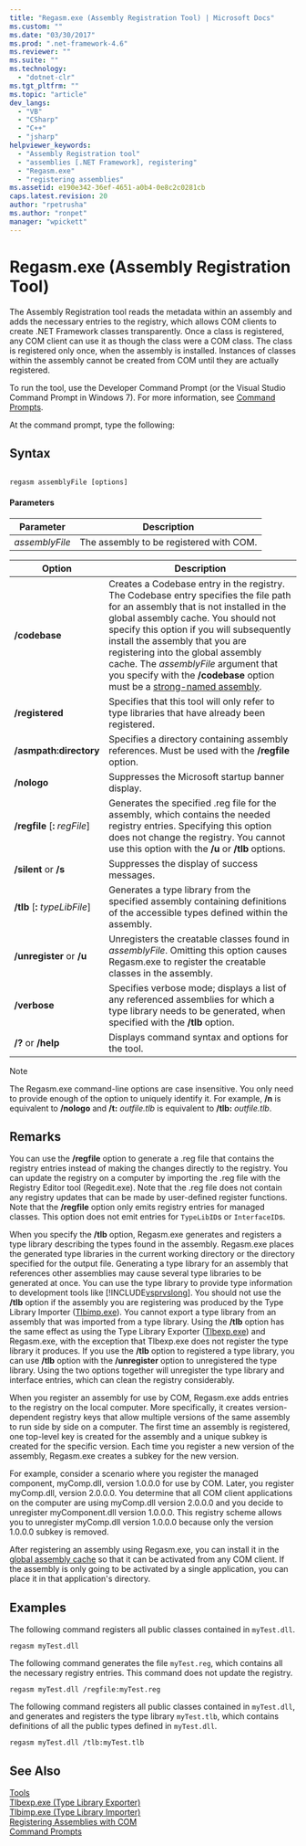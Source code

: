 ```yaml
---
title: "Regasm.exe (Assembly Registration Tool) | Microsoft Docs"
ms.custom: ""
ms.date: "03/30/2017"
ms.prod: ".net-framework-4.6"
ms.reviewer: ""
ms.suite: ""
ms.technology: 
  - "dotnet-clr"
ms.tgt_pltfrm: ""
ms.topic: "article"
dev_langs: 
  - "VB"
  - "CSharp"
  - "C++"
  - "jsharp"
helpviewer_keywords: 
  - "Assembly Registration tool"
  - "assemblies [.NET Framework], registering"
  - "Regasm.exe"
  - "registering assemblies"
ms.assetid: e190e342-36ef-4651-a0b4-0e8c2c0281cb
caps.latest.revision: 20
author: "rpetrusha"
ms.author: "ronpet"
manager: "wpickett"
---
```

# Regasm.exe (Assembly Registration Tool)
The Assembly Registration tool reads the metadata within an assembly and adds the necessary entries to the registry, which allows COM clients to create .NET Framework classes transparently. Once a class is registered, any COM client can use it as though the class were a COM class. The class is registered only once, when the assembly is installed. Instances of classes within the assembly cannot be created from COM until they are actually registered.  
  
 To run the tool, use the Developer Command Prompt (or the Visual Studio Command Prompt in Windows 7). For more information, see [Command Prompts](../../../docs/framework/tools/developer-command-prompt-for-vs.md).  
  
 At the command prompt, type the following:  
  
## Syntax  
  
```  
  
regasm assemblyFile [options]  
```  
  
#### Parameters  
  
|Parameter|Description|  
|---------------|-----------------|  
|*assemblyFile*|The assembly to be registered with COM.|  
  
|Option|Description|  
|------------|-----------------|  
|**/codebase**|Creates a Codebase entry in the registry. The Codebase entry specifies the file path for an assembly that is not installed in the global assembly cache. You should not specify this option if you will subsequently install the assembly that you are registering into the global assembly cache. The *assemblyFile* argument that you specify with the **/codebase** option must be a [strong-named assembly](../../../docs/framework/app-domains/strong-named-assemblies.md).|  
|**/registered**|Specifies that this tool will only refer to type libraries that have already been registered.|  
|**/asmpath:directory**|Specifies a directory containing assembly references. Must be used with the **/regfile** option.|  
|**/nologo**|Suppresses the Microsoft startup banner display.|  
|**/regfile** [**:** *regFile*]|Generates the specified .reg file for the assembly, which contains the needed registry entries. Specifying this option does not change the registry. You cannot use this option with the **/u** or **/tlb** options.|  
|**/silent** or **/s**|Suppresses the display of success messages.|  
|**/tlb** [**:** *typeLibFile*]|Generates a type library from the specified assembly containing definitions of the accessible types defined within the assembly.|  
|**/unregister** or **/u**|Unregisters the creatable classes found in *assemblyFile*. Omitting this option causes Regasm.exe to register the creatable classes in the assembly.|  
|**/verbose**|Specifies verbose mode; displays a list of any referenced assemblies for which a type library needs to be generated, when specified with the **/tlb** option.|  
|**/?** or **/help**|Displays command syntax and options for the tool.|  
  
> [!NOTE]
>  The Regasm.exe command-line options are case insensitive. You only need to provide enough of the option to uniquely identify it. For example, **/n** is equivalent to **/nologo** and **/t:** *outfile.tlb* is equivalent to **/tlb:** *outfile.tlb*.  
  
## Remarks  
 You can use the **/regfile** option to generate a .reg file that contains the registry entries instead of making the changes directly to the registry. You can update the registry on a computer by importing the .reg file with the Registry Editor tool (Regedit.exe). Note that the .reg file does not contain any registry updates that can be made by user-defined register functions.  Note that the **/regfile** option only emits registry entries for managed classes.  This option does not emit entries for `TypeLibID`s or `InterfaceID`s.  
  
 When you specify the **/tlb** option, Regasm.exe generates and registers a type library describing the types found in the assembly. Regasm.exe places the generated type libraries in the current working directory or the directory specified for the output file. Generating a type library for an assembly that references other assemblies may cause several type libraries to be generated at once. You can use the type library to provide type information to development tools like [!INCLUDE[vsprvslong](../../../includes/vsprvslong-md.md)]. You should not use the **/tlb** option if the assembly you are registering was produced by the Type Library Importer ([Tlbimp.exe](../../../docs/framework/tools/tlbimp-exe-type-library-importer.md)). You cannot export a type library from an assembly that was imported from a type library. Using the **/tlb** option has the same effect as using the Type Library Exporter ([Tlbexp.exe](../../../docs/framework/tools/tlbexp-exe-type-library-exporter.md)) and Regasm.exe, with the exception that Tlbexp.exe does not register the type library it produces.  If you use the **/tlb** option to registered a type library, you can use **/tlb** option with the **/unregister** option to unregistered the type library. Using the two options together will unregister the type library and interface entries, which can clean the registry considerably.  
  
 When you register an assembly for use by COM, Regasm.exe adds entries to the registry on the local computer. More specifically, it creates version-dependent registry keys that allow multiple versions of the same assembly to run side by side on a computer. The first time an assembly is registered, one top-level key is created for the assembly and a unique subkey is created for the specific version. Each time you register a new version of the assembly, Regasm.exe creates a subkey for the new version.  
  
 For example, consider a scenario where you register the managed component, myComp.dll, version 1.0.0.0 for use by COM. Later, you register myComp.dll, version 2.0.0.0. You determine that all COM client applications on the computer are using myComp.dll version 2.0.0.0 and you decide to unregister myComponent.dll version 1.0.0.0. This registry scheme allows you to unregister myComp.dll version 1.0.0.0 because only the version 1.0.0.0 subkey is removed.  
  
 After registering an assembly using Regasm.exe, you can install it in the [global assembly cache](../../../docs/framework/app-domains/gac.md) so that it can be activated from any COM client. If the assembly is only going to be activated by a single application, you can place it in that application's directory.  
  
## Examples  
 The following command registers all public classes contained in `myTest.dll`.  
  
```  
regasm myTest.dll  
```  
  
 The following command generates the file `myTest.reg`, which contains all the necessary registry entries. This command does not update the registry.  
  
```  
regasm myTest.dll /regfile:myTest.reg  
```  
  
 The following command registers all public classes contained in `myTest.dll`, and generates and registers the type library `myTest.tlb`, which contains definitions of all the public types defined in `myTest.dll`.  
  
```  
regasm myTest.dll /tlb:myTest.tlb  
```  
  
## See Also  
 [Tools](../../../docs/framework/tools/index.md)   
 [Tlbexp.exe (Type Library Exporter)](../../../docs/framework/tools/tlbexp-exe-type-library-exporter.md)   
 [Tlbimp.exe (Type Library Importer)](../../../docs/framework/tools/tlbimp-exe-type-library-importer.md)   
 [Registering Assemblies with COM](../../../docs/framework/interop/registering-assemblies-with-com.md)   
 [Command Prompts](../../../docs/framework/tools/developer-command-prompt-for-vs.md)